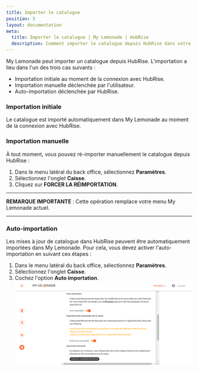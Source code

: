 ```yaml
---
title: Importer le catalogue
position: 5
layout: documentation
meta:
  title: Importer le catalogue | My Lemonade | HubRise
  description: Comment importer le catalogue depuis HubRise dans votre menu My Lemonade.
---
```


My Lemonade peut importer un catalogue depuis HubRise. L'importation a lieu dans l'un des trois cas suivants :

- Importation initiale au moment de la connexion avec HubRise.
- Importation manuelle déclenchée par l'utilisateur.
- Auto-importation déclenchée par HubRise.

### Importation initiale

Le catalogue est importé automatiquement dans My Lemonade au moment de la connexion avec HubRise.

### Importation manuelle

À tout moment, vous pouvez ré-importer manuellement le catalogue depuis HubRise :

1.  Dans le menu latéral du back office, sélectionnez **Paramètres**.
1.  Sélectionnez l'onglet **Caisse**.
1.  Cliquez sur **FORCER LA RÉIMPORTATION**.

---

**REMARQUE IMPORTANTE** : Cette opération remplace votre menu My Lemonade actuel.

---

### Auto-importation

Les mises à jour de catalogue dans HubRise peuvent être automatiquement importées dans My Lemonade. Pour cela, vous devez activer l'auto-importation en suivant ces étapes :

1.  Dans le menu latéral du back office, sélectionnez **Paramètres**.
1.  Sélectionnez l'onglet **Caisse**.
1.  Cochez l'option **Auto importation**.
    ![Associer les codes ref - Importer le catalogue](./images/002-catalog-import.png)
